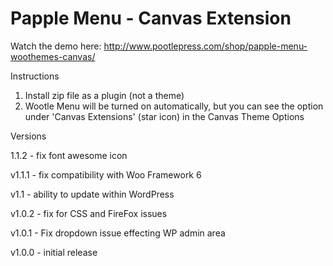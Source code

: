 Papple Menu - Canvas Extension
==============================


Watch the demo here: http://www.pootlepress.com/shop/papple-menu-woothemes-canvas/

Instructions

1. Install zip file as a plugin (not a theme)
2. Wootle Menu will be turned on automatically, but you can see the option under 'Canvas Extensions' (star icon) in the Canvas Theme Options

Versions

1.1.2 - fix font awesome icon

v1.1.1 - fix compatibility with Woo Framework 6

v1.1 - ability to update within WordPress

v1.0.2 - fix for CSS and FireFox issues

v1.0.1 - Fix dropdown issue effecting WP admin area

v1.0.0 - initial release
